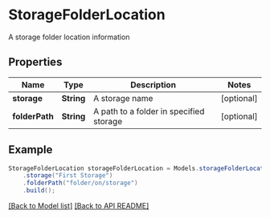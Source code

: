 
# StorageFolderLocation

A storage folder location information             

## Properties
Name | Type | Description | Notes
------------ | ------------- | ------------- | -------------
**storage** | **String** | A storage name              |  [optional]
**folderPath** | **String** | A path to a folder in specified storage              |  [optional]



## Example
```java
StorageFolderLocation storageFolderLocation = Models.storageFolderLocation()
    .storage("First Storage")
    .folderPath("folder/on/storage")
    .build();
```


[[Back to Model list]](Models.md) [[Back to API README]](README.md)

